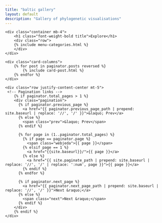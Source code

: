 ```yaml
---
title: "baltic gallery"
layout: default
description: "Gallery of phylogenetic visualisations"
---
```


<section class="mt-4 mb-5">
    
    <div class="container mb-4">
        <h1 class="font-weight-bold title">Explore</h1>    
        <div class="row">
        {% include menu-categories.html %}
        </div>
    </div>

    
<div class="container-fluid">
    
    <div class="card-columns">        
        {% for post in paginator.posts reversed %}
            {% include card-post.html %}
        {% endfor %}            
    </div>

    <div class="row justify-content-center mt-5">
     <!-- Pagination links -->
        {% if paginator.total_pages > 1 %}
        <div class="pagination"> 
          {% if paginator.previous_page %}
            <a href="{{ paginator.previous_page_path | prepend: site.baseurl | replace: '//', '/' }}">&laquo; Prev</a>
          {% else %}
            <span class="prev">&laquo; Prev</span>
          {% endif %}

          {% for page in (1..paginator.total_pages) %}
            {% if page == paginator.page %}
              <span class="webjeda">{{ page }}</span>
            {% elsif page == 1 %}
              <a href="{{site.baseurl}}/">{{ page }}</a>
            {% else %}
              <a href="{{ site.paginate_path | prepend: site.baseurl | replace: '//', '/' | replace: ':num', page }}">{{ page }}</a>
            {% endif %}
          {% endfor %}

          {% if paginator.next_page %}
            <a href="{{ paginator.next_page_path | prepend: site.baseurl | replace: '//', '/' }}">Next &raquo;</a>
          {% else %}
            <span class="next">Next &raquo;</span>
          {% endif %}
        </div>
        {% endif %}      
    </div>

</div>    
  
</section>
